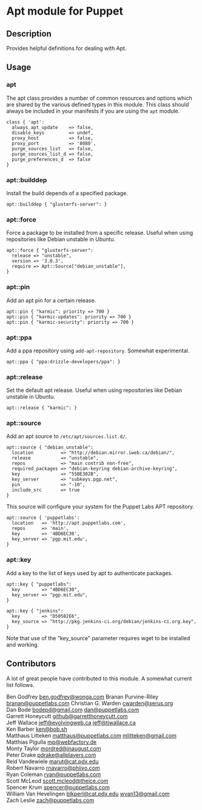 # Apt module for Puppet

## Description
Provides helpful definitions for dealing with Apt.

## Usage

### apt
The apt class provides a number of common resources and options which
are shared by the various defined types in this module. This class
should always be included in your manifests if you are using the `apt`
module.

    class { 'apt':
      always_apt_update    => false,
      disable_keys         => undef,
      proxy_host           => false,
      proxy_port           => '8080',
      purge_sources_list   => false,
      purge_sources_list_d => false,
      purge_preferences_d  => false
    }

### apt::builddep
Install the build depends of a specified package.

    apt::builddep { "glusterfs-server": }

### apt::force
Force a package to be installed from a specific release.  Useful when
using repositories like Debian unstable in Ubuntu.

    apt::force { "glusterfs-server":
	  release => "unstable",
	  version => '3.0.3',
	  require => Apt::Source["debian_unstable"],
    }

### apt::pin
Add an apt pin for a certain release.

    apt::pin { "karmic": priority => 700 }
    apt::pin { "karmic-updates": priority => 700 }
    apt::pin { "karmic-security": priority => 700 }

### apt::ppa
Add a ppa repository using `add-apt-repository`.  Somewhat experimental.

    apt::ppa { "ppa:drizzle-developers/ppa": }

### apt::release
Set the default apt release.  Useful when using repositories like
Debian unstable in Ubuntu.

    apt::release { "karmic": }

### apt::source
Add an apt source to `/etc/apt/sources.list.d/`.

    apt::source { "debian_unstable":
      location          => "http://debian.mirror.iweb.ca/debian/",
      release           => "unstable",
      repos             => "main contrib non-free",
      required_packages => "debian-keyring debian-archive-keyring",
      key               => "55BE302B",
      key_server        => "subkeys.pgp.net",
      pin               => "-10",
      include_src       => true
    }

This source will configure your system for the Puppet Labs APT
repository.

    apt::source { 'puppetlabs':
      location   => 'http://apt.puppetlabs.com',
      repos      => 'main',
      key        => '4BD6EC30',
      key_server => 'pgp.mit.edu',
    }

### apt::key
Add a key to the list of keys used by apt to authenticate packages.

    apt::key { "puppetlabs":
      key        => "4BD6EC30",
      key_server => "pgp.mit.edu",
    }

    apt::key { "jenkins":
      key        => "D50582E6",
      key_source => "http://pkg.jenkins-ci.org/debian/jenkins-ci.org.key",
    }

Note that use of the "key_source" parameter requires wget to be
installed and working.


## Contributors
A lot of great people have contributed to this module. A somewhat
current list follows.

Ben Godfrey <ben.godfrey@wonga.com>
Branan Purvine-Riley <branan@puppetlabs.com>
Christian G. Warden <cwarden@xerus.org>  
Dan Bode <bodepd@gmail.com> <dan@puppetlabs.com>  
Garrett Honeycutt <github@garretthoneycutt.com>  
Jeff Wallace <jeff@evolvingweb.ca> <jeff@tjwallace.ca>  
Ken Barber <ken@bob.sh>  
Matthaus Litteken <matthaus@puppetlabs.com> <mlitteken@gmail.com>  
Matthias Pigulla <mp@webfactory.de>  
Monty Taylor <mordred@inaugust.com>  
Peter Drake <pdrake@allplayers.com>  
Reid Vandewiele <marut@cat.pdx.edu>  
Robert Navarro <rnavarro@phiivo.com>  
Ryan Coleman <ryan@puppetlabs.com>  
Scott McLeod <scott.mcleod@theice.com>  
Spencer Krum <spencer@puppetlabs.com>  
William Van Hevelingen <blkperl@cat.pdx.edu> <wvan13@gmail.com>  
Zach Leslie <zach@puppetlabs.com>  
